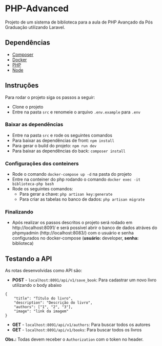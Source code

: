 # PHP-Advanced

Projeto de um sistema de biblioteca para a aula de PHP Avançado da Pós Graduação utilizando Laravel.

## Dependências
- [Composer](https://getcomposer.org/)
- [Docker](https://www.docker.com/get-started)
- [PHP](https://www.php.net/downloads)
- [Node](https://nodejs.org/en/)

## Instruções
Para rodar o projeto siga os passos a seguir:
- Clone o projeto
- Entre na pasta `src` e renomeie o arquivo `.env.example` para `.env`

### Baixar as dependências
- Entre na pasta `src` e rode os seguintes comandos
- Para baixar as dependências de front: `npm install`
- Para gerar o build do projeto: `npm run dev`
- Para baixar as dependências do back: `composer install`

### Configurações dos conteiners
- Rode o comando `docker-compose up -d` na pasta do projeto
- Entre na conteiner do php rodando o comando `docker exec -it biblioteca-php bash`
- Rode os seguintes comandos:
    - Para gerar a chave: `php artisan key:generate`
    - Para criar as tabelas no banco de dados: `php artisan migrate`

### Finalizando
- Após realizar os passos descritos o projeto será rodado em http://localhost:8091/ e será possível abrir o banco de dados atráves do phpmyadmin (http://localhost:8083/) com o usuário e senha configurados no docker-compose (**usuário:** developer, **senha:** biblioteca)

## Testando a API
As rotas desenvolvidas como API são:
- **POST** - `localhost:8091/api/v1/save_book`: Para cadastrar um novo livro utilizando o body abaixo
```
{
	"title": "Título do livro",
	"description": "Descrição do livro",
	"authors": ["1", "2", "3"],
	"image": "link da imagem"
}
```

- **GET** - `localhost:8091/api/v1/authors`: Para buscar todos os autores
- **GET** - `localhost:8091/api/v1/books`: Para buscar todos os livros


**Obs.:** Todas devem receber o `Authorization` com o token no header.
